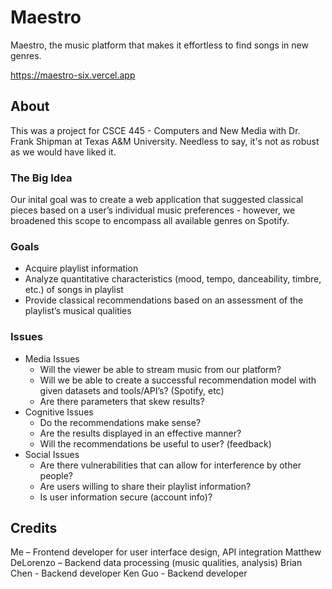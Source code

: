# Maestro
Maestro, the music platform that makes it effortless to find songs in new genres.

https://maestro-six.vercel.app

## About
This was a project for CSCE 445 - Computers and New Media with Dr. Frank Shipman at Texas A&M University. Needless to say, it's not as robust as we would have liked it.

### The Big Idea

Our inital goal was to create a web application that suggested classical pieces based on a user’s individual music preferences - however, we broadened this scope to encompass all available genres on Spotify.

### Goals
- Acquire playlist information
- Analyze quantitative characteristics (mood, tempo, danceability, timbre, etc.) of songs in playlist
- Provide classical recommendations based on an assessment of the playlist’s musical qualities

### Issues
- Media Issues
  * Will the viewer be able to stream music from our platform?
  * Will we be able to create a successful recommendation model with given datasets and tools/API’s? (Spotify, etc)
  * Are there parameters that skew results? 
- Cognitive Issues
  * Do the recommendations make sense?
  * Are the results displayed in an effective manner?
  * Will the recommendations be useful to user? (feedback)
- Social Issues
  * Are there vulnerabilities that can allow for interference by other people?
  * Are users willing to share their playlist information?
  * Is user information secure (account info)?

## Credits 
Me – Frontend developer for user interface design, API integration
Matthew DeLorenzo – Backend data processing (music qualities, analysis)
Brian Chen - Backend developer
Ken Guo - Backend developer
